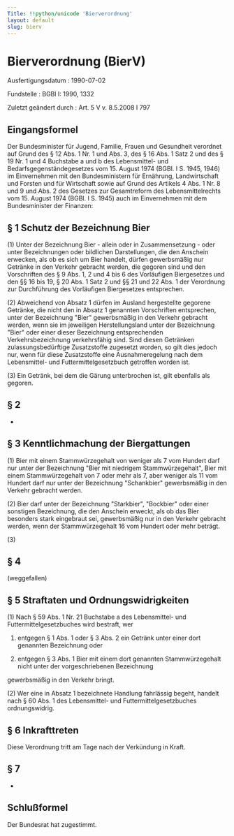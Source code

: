 ```yaml
---
Title: !!python/unicode 'Bierverordnung'
layout: default
slug: bierv
---
```


# Bierverordnung (BierV)

Ausfertigungsdatum
:   1990-07-02

Fundstelle
:   BGBl I: 1990, 1332

Zuletzt geändert durch
:   Art. 5 V v. 8.5.2008 I 797


## Eingangsformel

Der Bundesminister für Jugend, Familie, Frauen und Gesundheit
verordnet
auf Grund des § 12 Abs. 1 Nr. 1 und Abs. 3, des § 16 Abs. 1 Satz 2 und
des § 19 Nr. 1 und 4 Buchstabe a und b des Lebensmittel- und
Bedarfsgegenständegesetzes vom 15. August 1974 (BGBl. I S. 1945, 1946)
im Einvernehmen mit den Bundesministern für Ernährung, Landwirtschaft
und Forsten und für Wirtschaft sowie
auf Grund des Artikels 4 Abs. 1 Nr. 8 und 9 und Abs. 2 des Gesetzes
zur Gesamtreform des Lebensmittelrechts vom 15. August 1974 (BGBl. I
S. 1945) auch im Einvernehmen mit dem Bundesminister der Finanzen:


## § 1 Schutz der Bezeichnung Bier

(1) Unter der Bezeichnung Bier - allein oder in Zusammensetzung - oder
unter Bezeichnungen oder bildlichen Darstellungen, die den Anschein
erwecken, als ob es sich um Bier handelt, dürfen gewerbsmäßig nur
Getränke in den Verkehr gebracht werden, die gegoren sind und den
Vorschriften des § 9 Abs. 1, 2 und 4 bis 6 des Vorläufigen
Biergesetzes und den §§ 16 bis 19, § 20 Abs. 1 Satz 2 und §§ 21 und 22
Abs. 1 der Verordnung zur Durchführung des Vorläufigen Biergesetzes
entsprechen.

(2) Abweichend von Absatz 1 dürfen im Ausland hergestellte gegorene
Getränke, die nicht den in Absatz 1 genannten Vorschriften
entsprechen, unter der Bezeichnung "Bier" gewerbsmäßig in den Verkehr
gebracht werden, wenn sie im jeweiligen Herstellungsland unter der
Bezeichnung "Bier" oder einer dieser Bezeichnung entsprechenden
Verkehrsbezeichnung verkehrsfähig sind. Sind diesen Getränken
zulassungsbedürftige Zusatzstoffe zugesetzt worden, so gilt dies
jedoch nur, wenn für diese Zusatzstoffe eine Ausnahmeregelung nach dem
Lebensmittel- und Futtermittelgesetzbuch getroffen worden ist.

(3) Ein Getränk, bei dem die Gärung unterbrochen ist, gilt ebenfalls
als gegoren.


## § 2

-


## § 3 Kenntlichmachung der Biergattungen

(1) Bier mit einem Stammwürzegehalt von weniger als 7 vom Hundert darf
nur unter der Bezeichnung "Bier mit niedrigem Stammwürzegehalt", Bier
mit einem Stammwürzegehalt von 7 oder mehr als 7, aber weniger als 11
vom Hundert darf nur unter der Bezeichnung "Schankbier" gewerbsmäßig
in den Verkehr gebracht werden.

(2) Bier darf unter der Bezeichnung "Starkbier", "Bockbier" oder einer
sonstigen Bezeichnung, die den Anschein erweckt, als ob das Bier
besonders stark eingebraut sei, gewerbsmäßig nur in den Verkehr
gebracht werden, wenn der Stammwürzegehalt 16 vom Hundert oder mehr
beträgt.

(3)


## § 4

(weggefallen)


## § 5 Straftaten und Ordnungswidrigkeiten

(1) Nach § 59 Abs. 1 Nr. 21 Buchstabe a des Lebensmittel- und
Futtermittelgesetzbuches wird bestraft, wer

1.  entgegen § 1 Abs. 1 oder § 3 Abs. 2 ein Getränk unter einer dort
    genannten Bezeichnung oder


2.  entgegen § 3 Abs. 1 Bier mit einem dort genannten Stammwürzegehalt
    nicht unter der vorgeschriebenen Bezeichnung



gewerbsmäßig in den Verkehr bringt.

(2) Wer eine in Absatz 1 bezeichnete Handlung fahrlässig begeht,
handelt nach § 60 Abs. 1 des Lebensmittel- und
Futtermittelgesetzbuches ordnungswidrig.


## § 6 Inkrafttreten

Diese Verordnung tritt am Tage nach der Verkündung in Kraft.


## § 7

-


## Schlußformel

Der Bundesrat hat zugestimmt.

